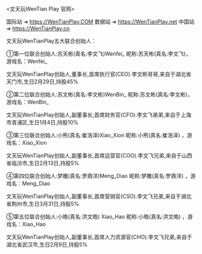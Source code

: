 <文天玩WenTian Play 官网>

 国际站 ➔ https://WenTianPlay.COM
 数据站 ➔ https://WenTianPlay.net
 中国站 ➔ https://WenTianPlay.cn
 
文天玩WenTianPlay五大联合创始人：

①第一位联合创始人:苏天彬(真名:李文飞)Wenfei_
 昵称:苏天彬(真名:李文飞)，游戏名：Wenfei_

文天玩WenTianPlay创始人,董事长,首席执行官(CEO).李文彬哥哥,来自于湖北省天门市,生日2月29日,持股45%

②第二位联合创始人:苏文彬(真名:李文彬)WenBin_
 昵称:苏文彬(真名:李文彬)，游戏名：WenBin_

文天玩WenTianPlay创始人,副董事长,首席财务官(CFO).李文飞弟弟,来自于上海市青浦区,生日1月4日,持股10%

③第三位联合创始人:小熊(真名:崔浩泽)Xiao_Xion
 昵称:小熊(真名:崔浩泽) ，游戏名：Xiao_Xion

文天玩WenTianPlay创始人,副董事长,首席运营官(COO).李文飞兄弟,来自于山西省临汾市,生日2月13日,持股5%

④第四位联合创始人:梦雕(真名:罗鼎洋)Meng_Diao
 昵称:梦雕(真名:罗鼎洋) ，游戏名：Meng_Diao

文天玩WenTianPlay创始人,副董事长,首席营销官(CSO).李文飞兄弟,来自于湖北省荆州市,生日3月31日,持股5%

⑤第五位联合创始人:小皓(真名:洪文皓) Xiao_Hao
 昵称:小皓(真名:洪文皓) ，游戏名：Xiao_Hao

文天玩WenTianPlay创始人,副董事长,首席人力资源官(CHO).李文飞兄弟,来自于湖北省武汉市,生日2月9日,持股5%
